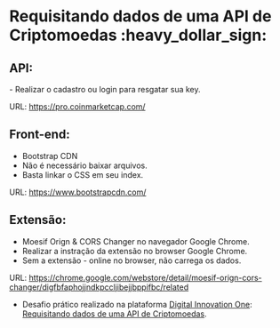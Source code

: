 <h1> Requisitando dados de uma API de Criptomoedas :heavy_dollar_sign: </h1>


<h2> API: </h2>
- Realizar o cadastro ou login para resgatar sua key.

URL: https://pro.coinmarketcap.com/

<h2> Front-end:</h2>
 <ul>
  <li> Bootstrap CDN </li>
  <li> Não é necessário baixar arquivos.</li>
  <li> Basta linkar o CSS em seu index.</li>
 </ul>

URL: https://www.bootstrapcdn.com/

<h2> Extensão:</h2>
 <ul>
  <li>Moesif Orign & CORS Changer no navegador Google Chrome.</li>
  <li>Realizar a instração da extensão no browser Google Chrome.</li>
  <li>Sem a extensão - online no browser, não carrega os dados.</li>
 </ul>

URL: https://chrome.google.com/webstore/detail/moesif-orign-cors-changer/digfbfaphojjndkpccljibejjbppifbc/related


- Desafio prático realizado na plataforma [Digital Innovation One](https://web.digitalinnovation.one/home "Digital Innovation One"): [Requisitando dados de uma API de Criptomoedas](https://web.digitalinnovation.one/lab/requisitando-dados-de-uma-api-de-criptomoedas/learning/0b830ec3-30f5-4b6b-9e78-e4bb6ec50871).
